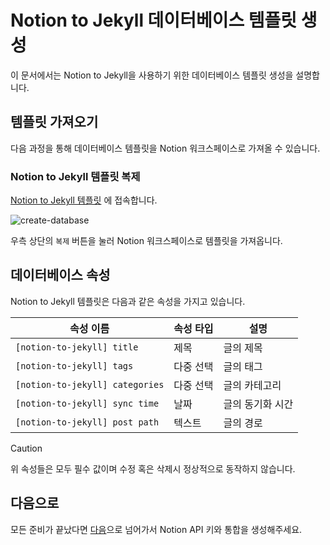 # Notion to Jekyll 데이터베이스 템플릿 생성

이 문서에서는 Notion to Jekyll을 사용하기 위한 데이터베이스 템플릿 생성을 설명합니다.

## 템플릿 가져오기

다음 과정을 통해 데이터베이스 템플릿을 Notion 워크스페이스로 가져올 수 있습니다.

### Notion to Jekyll 템플릿 복제

[Notion to Jekyll 템플릿](https://dorian-nasturtium-042.notion.site/79f7226185a74e49a974c475f47fae97?v=de1dc4c1af8e4200918889b7e2d98ad5)
에 접속합니다.

![create-database](https://github.com/whatasame/notion-to-jekyll/assets/97666463/cc31135d-6950-4b5f-a900-8702c068089e)

우측 상단의 `복제` 버튼을 눌러 Notion 워크스페이스로 템플릿을 가져옵니다.

## 데이터베이스 속성

Notion to Jekyll 템플릿은 다음과 같은 속성을 가지고 있습니다.

| 속성 이름                           | 속성 타입 | 설명        |
|---------------------------------|-------|-----------|
| `[notion-to-jekyll] title`      | 제목    | 글의 제목     |
| `[notion-to-jekyll] tags`       | 다중 선택 | 글의 태그     |
| `[notion-to-jekyll] categories` | 다중 선택 | 글의 카테고리   |
| `[notion-to-jekyll] sync time`  | 날짜    | 글의 동기화 시간 |
| `[notion-to-jekyll] post path`  | 텍스트   | 글의 경로     |

> [!CAUTION]
>
> 위 속성들은 모두 필수 값이며 수정 혹은 삭제시 정상적으로 동작하지 않습니다.

## 다음으로

모든 준비가 끝났다면 [다음](./notion-api-key-integration.md)으로 넘어가서 Notion API 키와 통합을 생성해주세요.

